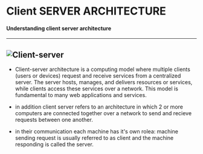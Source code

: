 # Client SERVER ARCHITECTURE


#### Understanding client server architecture
---
![Client-server](https://github.com/user-attachments/assets/0e11dfac-adcf-41db-8833-c3e921a3e2d0)
---

+ Client-server architecture is a computing model where multiple clients (users or devices) request and receive services from a centralized server. The server hosts, manages, and delivers resources or services, while clients access these services over a network. This model is fundamental to many web applications and services.

+ in addition client server refers to an architecture in which 2 or more computers are connected together over a network to send and recieve requests between one another.

+ in their communication each machine has it's own rolea: machine sending request is usually referred to as client and the machine responding is called the server.
